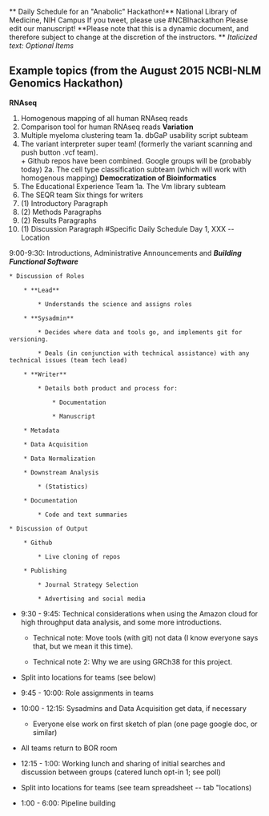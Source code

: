 ** Daily Schedule for an "Anabolic" Hackathon!**
National Library of Medicine, NIH Campus
If you tweet, please use #NCBIhackathon
Please edit our manuscript!
**Please note that this is a dynamic document, and therefore subject to change at the discretion of the instructors.  **
*Italicized text: Optional Items*
## Example topics (from the August 2015 NCBI-NLM Genomics Hackathon)
**RNAseq**
   1.  Homogenous mapping of all human RNAseq reads
   2.  Comparison tool for human RNAseq reads
**Variation**
   1.  Multiple myeloma clustering team
      1a. dbGaP usability script subteam
   2.  The variant interpreter super team! (formerly the variant scanning and push button .vcf team).  
      + Github repos have been combined.  Google groups will be (probably today)
      2a.  The cell type classification subteam (which will work with homogenous mapping)
**Democratization of Bioinformatics**
   1.  The Educational Experience Team
      1a.  The Vm library subteam
   2.  The SEQR team
Six things for writers
   1. (1) Introductory Paragraph
   2. (2) Methods Paragraphs
   3. (2) Results Paragraphs
   4. (1) Discussion Paragraph
#Specific Daily Schedule
Day 1,  XXX -- Location

9:00-9:30: Introductions, Administrative Announcements and **_Building Functional Software_**

    * Discussion of Roles

        * **Lead**

            * Understands the science and assigns roles

        * **Sysadmin**

            * Decides where data and tools go, and implements git for versioning.

            * Deals (in conjunction with technical assistance) with any technical issues (team tech lead)

        * **Writer**

            * Details both product and process for:

                * Documentation 

                * Manuscript

        * Metadata

        * Data Acquisition

        * Data Normalization

        * Downstream Analysis 

            * (Statistics)

        * Documentation 

            * Code and text summaries

    * Discussion of Output

        * Github

            * Live cloning of repos

        * Publishing

            * Journal Strategy Selection

            * Advertising and social media

* 9:30 - 9:45: Technical considerations when using the Amazon cloud for high throughput data analysis, and some more introductions.  

    * Technical note:  Move tools (with git) not data (I know everyone says that, but we mean it this time).

    * Technical note 2: Why we are using GRCh38 for this project.    

* Split into locations for teams (see below)

* 9:45 - 10:00: Role assignments in teams

* 10:00 - 12:15: Sysadmins and Data Acquisition get data, if necessary

    * Everyone else work on first sketch of plan (one page google doc, or similar)

* All teams return to BOR room

* 12:15 - 1:00: Working lunch and sharing of initial searches and discussion between groups (catered lunch opt-in 1; see poll)

* Split into locations for teams (see team spreadsheet -- tab "locations)

* 1:00 - 6:00: Pipeline building <script building>

    * *BLAST and SRA representatives present to help with pipelines*

* *6:00 - 7:30: DINNER (on your own or with group members)*

* *7:30 - 8:30: Implement any remaining code/start pipelines (remote is an option) <script building>*

Day 2, XXX -- Location

* 9:00 - 9:15: Presentation: Rapid establishment of indels in and out of SRA data structures

* 9:15 - 12:30: Data cleanup, code fixing, and presentation generation

* 12:30 - 1:30 Working lunch (catered lunch opt-in 2; see poll) Each section presents four slides; opportunity for exchange of ideas (*and personnel if necessary*)

* 1:30 - 6:00: Pipeline fixing and implementing suggestions from other group; more data runs

    * *2:30 Coffee break (BOR Room)!*

    * 4:00 - 5:00 Writer’s Group break off 1

* *6:30 - 8:30: GROUP DINNER (see poll); opportunity for feedback on organizational structure and future projects*

Wednesday, August 5th -- NLM Visitor Center

* *8:30 - 9:00:  Breakfast on campus (bring food from to NLM visitor center from 38A cafeteria or elsewhere); more opportunity for feedback on organizational structure and future projects*

* *9:00 - 9:30: Quick tour of SRA BLAST (NLM Visitor Center)*

* 9:30 - 12:00:  Finishing pipelines 

* 12:00 - 1:00: Working lunch (catered lunch opt-in 3; see poll)

* Meeting with Senior NCBI Staff

* 1:00 - 1:10: Potential for transferring data to helix/biowulf

* 1:10 - 5:10: 

    * Writers break off for writers group

    * Editorial representative from NIH library will be there to assist.  

    * Everyone else documents code and writes READMEs

        * Pipeline testing!

            * Bug fixes  

        * Presentation generation

    * Upload code to Github and/or Bitbucket and/or Coders crowd and/or Docker!

* 4:45 - 4:55: Marketing, community interaction, and longevity of code 

    * Who is going to deal with future pull requests?

    * Awards ceremony!

* 4:55 - 6:45: Final Presentations (5 slides per group) 

